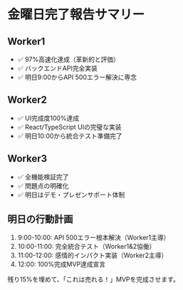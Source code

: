 # 金曜日完了報告サマリー

## Worker1
- ✅ 97%高速化達成（革新的と評価）
- ✅ バックエンドAPI完全実装
- ✅ 明日9:00からAPI 500エラー解決に専念

## Worker2
- ✅ UI完成度100%達成
- ✅ React/TypeScript UIの完璧な実装
- ✅ 明日10:00から統合テスト準備完了

## Worker3
- ✅ 全機能検証完了
- ✅ 問題点の明確化
- ✅ 明日はデモ・プレゼンサポート体制

## 明日の行動計画
1. 9:00-10:00: API 500エラー根本解決（Worker1主導）
2. 10:00-11:00: 完全統合テスト（Worker1&2協働）
3. 11:00-12:00: 感情的インパクト実装（Worker2主導）
4. 12:00: 100%完成MVP達成宣言

残り15%を埋めて、「これは売れる！」MVPを完成させます。